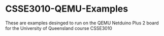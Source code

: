 CSSE3010-QEMU-Examples
======================

These are examples desinged to run on the QEMU Netduino Plus 2 board for the University of Queensland course CSSE3010
